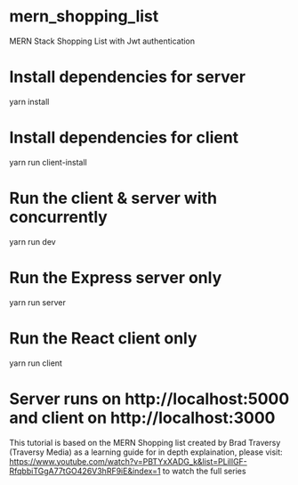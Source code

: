 # mern_shopping_list
MERN Stack Shopping List with Jwt authentication

# Install dependencies for server
yarn install

# Install dependencies for client
yarn run client-install

# Run the client & server with concurrently
yarn run dev

# Run the Express server only
yarn run server

# Run the React client only
yarn run client

# Server runs on http://localhost:5000 and client on http://localhost:3000

This tutorial is based on the MERN Shopping list created by Brad Traversy (Traversy Media) as a learning
guide 
for in depth explaination, please visit: https://www.youtube.com/watch?v=PBTYxXADG_k&list=PLillGF-RfqbbiTGgA77tGO426V3hRF9iE&index=1
to watch the full series

